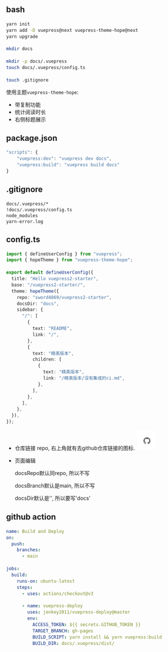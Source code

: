 ## bash
```bash
yarn init
yarn add -D vuepress@next vuepress-theme-hope@next
yarn upgrade

mkdir docs

mkdir -p docs/.vuepress
touch docs/.vuepress/config.ts

touch .gitignore
```

使用主题`vuepress-theme-hope`: 
- 带复制功能
- 统计阅读时长
- 右侧标题展示

## package.json

```js
"scripts": {
    "vuepress:dev": "vuepress dev docs",
    "vuepress:build": "vuepress build docs"
}
```
## .gitignore
```
docs/.vuepress/*
!docs/.vuepress/config.ts
node_modules
yarn-error.log
```

## config.ts

```ts
import { defineUserConfig } from "vuepress";
import { hopeTheme } from "vuepress-theme-hope";

export default defineUserConfig({
  title: "Hello vuepress2-starter",
  base: "/vuepress2-starter/",
  theme: hopeTheme({
    repo: "sword4869/vuepress2-starter",
    docsDir: "docs",
    sidebar: {
      "/": [
        {
          text: "README",
          link: "/",
        },
        {
          text: "精美版本",
          children: [
            {
              text: "精美版本",
              link: "/精美版本/没有集成的ci.md",
            },
          ],
        },
      ],
    },
  }),
});
```
- 仓库链接
  repo, 右上角就有去github仓库链接的图标.
  ![picture 1](../../images/70e70df858365006da4ca30350c71dcd1fe9bff92ade22821ab8eafb12233cfb.png)  


- 页面编辑
  
  docsRepo默认同repo, 所以不写

  docsBranch默认是main, 所以不写

  docsDir默认是'', 所以要写'docs'
## github action

```yml
name: Build and Deploy
on: 
  push:
    branches:
      - main

jobs:
  build:
    runs-on: ubuntu-latest
    steps:
      - uses: actions/checkout@v3
      
      - name: vuepress-deploy
        uses: jenkey2011/vuepress-deploy@master
        env:
          ACCESS_TOKEN: ${{ secrets.GITHUB_TOKEN }}
          TARGET_BRANCH: gh-pages
          BUILD_SCRIPT: yarn install && yarn vuepress:build
          BUILD_DIR: docs/.vuepress/dist/
```